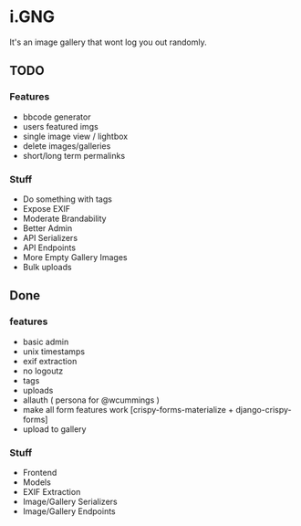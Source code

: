 # i.GNG

It's an image gallery that wont log you out randomly.

## TODO

### Features

- bbcode generator
- users featured imgs
- single image view / lightbox
- delete images/galleries
- short/long term permalinks

### Stuff 

- Do something with tags
- Expose EXIF
- Moderate Brandability
- Better Admin
- API Serializers
- API Endpoints
- More Empty Gallery Images
- Bulk uploads

## Done

### features

- basic admin
- unix timestamps
- exif extraction
- no logoutz
- tags
- uploads
- allauth ( persona for @wcummings )
- make all form features work [crispy-forms-materialize + django-crispy-forms]
- upload to gallery

### Stuff

- Frontend
- Models
- EXIF Extraction
- Image/Gallery Serializers
- Image/Gallery Endpoints

